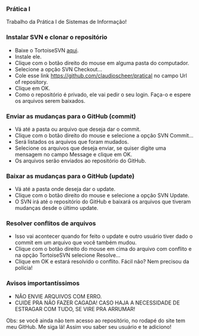 ### Prática I
Trabalho da Prática I de Sistemas de Informação!

### Instalar SVN e clonar o repositório
* Baixe o TortoiseSVN [aqui](https://tortoisesvn.net/downloads.html).
* Instale ele.
* Clique com o botão direito do mouse em alguma pasta do computador.
* Selecione a opção SVN Checkout...
* Cole esse link https://github.com/claudioscheer/praticaI no campo Url of repository.
* Clique em OK.
* Como o repositório é privado, ele vai pedir o seu login. Faça-o e espere os arquivos serem baixados.

### Enviar as mudanças para o GitHub (commit)
* Vá até a pasta ou arquivo que deseja dar o commit.
* Clique com o botão direito do mouse e selecione a opção SVN Commit...
* Será listados os arquivos que foram mudados.
* Selecione os arquivos que deseja enviar, se quiser digite uma mensagem no campo Message e clique em OK.
* Os arquivos serão enviados ao repositório do GitHub.

### Baixar as mudanças para o GitHub (update)
* Vá até a pasta onde deseja dar o update.
* Clique com o botão direito do mouse e selecione a opção SVN Update.
* O SVN irá até o repositório do GitHub e baixará os arquivos que tiveram mudanças desde o último update.

### Resolver conflitos de arquivos
* Isso vai acontecer quando for feito o update e outro usuário tiver dado o commit em um arquivo que você também mudou.
* Clique com o botão direito do mouse em cima do arquivo com conflito e na opção TortoiseSVN selecione Resolve...
* Clique em OK e estará resolvido o conflito. Fácil não? Nem precisou da polícia!

### Avisos importantíssimos
* NÃO ENVIE ARQUIVOS COM ERRO.
* CUIDE PRA NÃO FAZER CAGADA! CASO HAJA A NECESSIDADE DE ESTRAGAR COM TUDO, SE VIRE PRA ARRUMAR!

Obs: se você ainda não tem acesso ao repositório, no rodapé do site tem meu GitHub. Me siga lá! Assim vou saber seu usuário e te adiciono!
